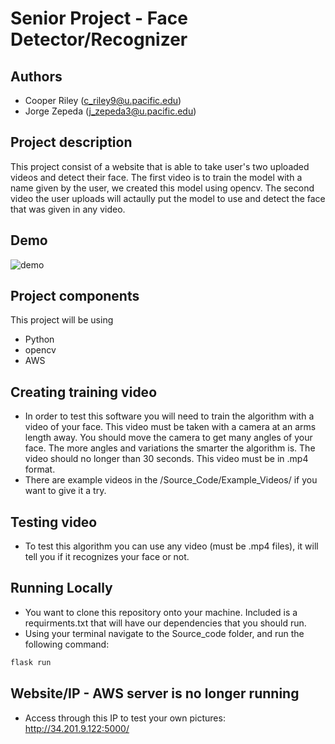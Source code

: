 # Senior Project - Face Detector/Recognizer

## Authors 
* Cooper Riley (c_riley9@u.pacific.edu)
* Jorge Zepeda (j_zepeda3@u.pacific.edu)

## Project description
This project consist of a website that is able to take user's two uploaded videos and detect their face. The first video is to train the model with a name given by the user, we created this model using opencv. The second video the user uploads will actaully put the model to use and detect the face that was given in any video.

## Demo
![demo](https://user-images.githubusercontent.com/43011353/202584930-1277d529-6f7b-4a4e-a3c9-895ca5b6548e.gif)



## Project components

This project will be using 
 * Python
 * opencv
 * AWS

## Creating training video
- In order to test this software you will need to train the algorithm with a video of your face. This video must be taken with a camera at an arms length away. You should move the camera to get many angles of your face. The more angles and variations the smarter the algorithm is. The video should no longer than 30 seconds. This video must be in .mp4 format.
- There are example videos in the /Source_Code/Example_Videos/ if you want to give it a try.

## Testing video
- To test this algorithm you can use any video (must be .mp4 files), it will tell you if it recognizes your face or not.

## Running Locally 
- You want to clone this repository onto your machine. Included is a requirments.txt that will have our dependencies that you should run.
- Using your terminal navigate to the Source_code folder, and run the following command: 
```bash 
flask run
```
## Website/IP - AWS server is no longer running
- Access through this IP to test your own pictures: http://34.201.9.122:5000/
